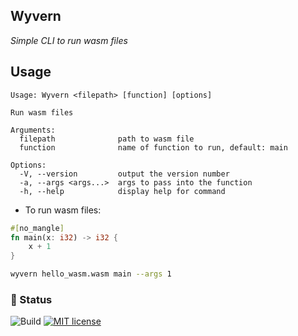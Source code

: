 ## Wyvern

_Simple CLI to run wasm files_

## Usage

```
Usage: Wyvern <filepath> [function] [options]

Run wasm files

Arguments:
  filepath              path to wasm file
  function              name of function to run, default: main

Options:
  -V, --version         output the version number
  -a, --args <args...>  args to pass into the function
  -h, --help            display help for command
```

- To run wasm files:

```rs
#[no_mangle]
fn main(x: i32) -> i32 {
    x + 1
}
```

```sh
wyvern hello_wasm.wasm main --args 1
```

### 🚦 Status

![Build](https://github.com/rajatsharma/wyvern/workflows/Build/badge.svg)
[![MIT license](https://img.shields.io/badge/license-MIT-blue.svg)](LICENSE)

